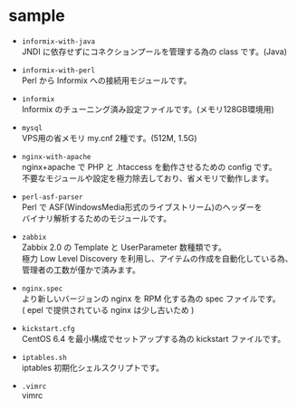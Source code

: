 sample
======

+ `informix-with-java`  
  JNDI に依存せずにコネクションプールを管理する為の class です。(Java)

+ `informix-with-perl`  
  Perl から Informix への接続用モジュールです。

+ `informix`  
  Informix のチューニング済み設定ファイルです。(メモリ128GB環境用)

+ `mysql`  
  VPS用の省メモリ my.cnf 2種です。(512M, 1.5G)

+ `nginx-with-apache`  
  nginx+apache で PHP と .htaccess を動作させるための config です。  
  不要なモジュールや設定を極力除去しており、省メモリで動作します。

+ `perl-asf-parser`  
  Perl で ASF(WindowsMedia形式のライブストリーム)のヘッダーを  
  バイナリ解析するためのモジュールです。

+ `zabbix`  
  Zabbix 2.0 の Template と UserParameter 数種類です。  
  極力 Low Level Discovery を利用し、アイテムの作成を自動化している為、  
  管理者の工数が僅かで済みます。

+ `nginx.spec`  
  より新しいバージョンの nginx を RPM 化する為の spec ファイルです。  
  ( epel で提供されている nginx は少し古いため )

+ `kickstart.cfg`  
  CentOS 6.4 を最小構成でセットアップする為の kickstart ファイルです。

+ `iptables.sh`  
  iptables 初期化シェルスクリプトです。

+ `.vimrc`  
  vimrc
